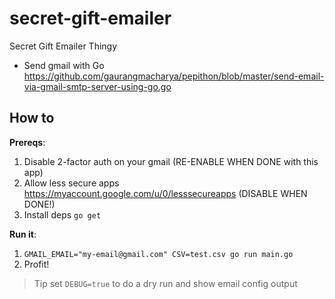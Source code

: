 # secret-gift-emailer

Secret Gift Emailer Thingy

- Send gmail with Go https://github.com/gaurangmacharya/pepithon/blob/master/send-email-via-gmail-smtp-server-using-go.go

## How to

**Prereqs**:

1. Disable 2-factor auth on your gmail (RE-ENABLE WHEN DONE with this app)
2. Allow less secure apps https://myaccount.google.com/u/0/lesssecureapps (DISABLE WHEN DONE!)
3. Install deps `go get`

**Run it**:

1. `GMAIL_EMAIL="my-email@gmail.com" CSV=test.csv go run main.go`
2. Profit!

> Tip set `DEBUG=true` to do a dry run and show email config output
